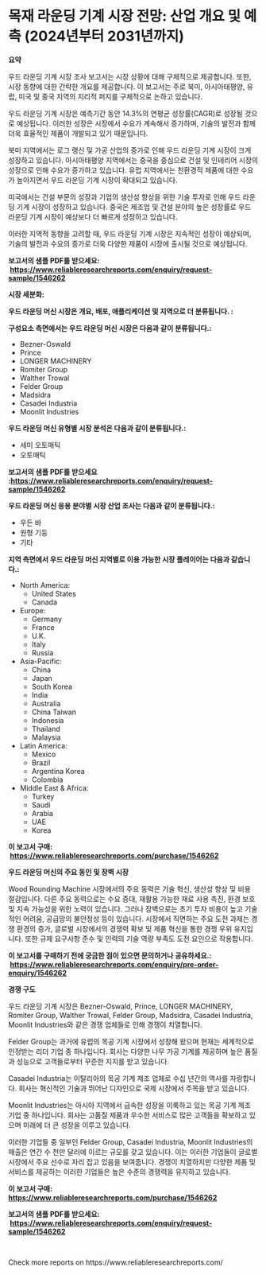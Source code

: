<p><h1>목재 라운딩 기계 시장 전망: 산업 개요 및 예측 (2024년부터 2031년까지)</h1></p><p><strong>요약</strong></p>
<p><p>우드 라운딩 기계 시장 조사 보고서는 시장 상황에 대해 구체적으로 제공합니다. 또한, 시장 동향에 대한 간략한 개요를 제공합니다. 이 보고서는 주로 북미, 아시아태평양, 유럽, 미국 및 중국 지역의 지리적 퍼지를 구체적으로 논하고 있습니다.</p><p>우드 라운딩 기계 시장은 예측기간 동안 14.3%의 연평균 성장률(CAGR)로 성장될 것으로 예상됩니다. 이러한 성장은 시장에서 수요가 계속해서 증가하며, 기술의 발전과 함께 더욱 효율적인 제품이 개발되고 있기 때문입니다.</p><p>북미 지역에서는 로그 랭신 및 가공 산업의 증가로 인해 우드 라운딩 기계 시장이 크게 성장하고 있습니다. 아시아태평양 지역에서는 중국을 중심으로 건설 및 인테리어 시장의 성장으로 인해 수요가 증가하고 있습니다. 유럽 지역에서는 친환경적 제품에 대한 수요가 높아지면서 우드 라운딩 기계 시장이 확대되고 있습니다.</p><p>미국에서는 건설 부문의 성장과 기업의 생산성 향상을 위한 기술 투자로 인해 우드 라운딩 기계 시장이 성장하고 있습니다. 중국은 제조업 및 건설 분야의 높은 성장률로 우드 라운딩 기계 시장이 예상보다 더 빠르게 성장하고 있습니다.</p><p>이러한 지역적 동향을 고려할 때, 우드 라운딩 기계 시장은 지속적인 성장이 예상되며, 기술의 발전과 수요의 증가로 더욱 다양한 제품이 시장에 출시될 것으로 예상됩니다.</p></p>
<p><strong>보고서의 샘플 PDF를 받으세요: &nbsp;<a href="https://www.reliableresearchreports.com/enquiry/request-sample/1546262">https://www.reliableresearchreports.com/enquiry/request-sample/1546262</a></strong></p>
<p><strong>시장 세분화:</strong></p>
<p><strong> 우드 라운딩 머신 시장은 개요, 배포, 애플리케이션 및 지역으로 더 분류됩니다. :</strong></p>
<p><strong>구성요소 측면에서는 우드 라운딩 머신 시장은 다음과 같이 분류됩니다.:</strong></p>
<p><ul><li>Bezner-Oswald</li><li>Prince</li><li>LONGER MACHINERY</li><li>Romiter Group</li><li>Walther Trowal</li><li>Felder Group</li><li>Madsidra</li><li>Casadei Industria</li><li>Moonlit Industries</li></ul></p>
<p><strong> 우드 라운딩 머신 유형별 시장 분석은 다음과 같이 분류됩니다.:</strong></p>
<p><ul><li>세미 오토매틱</li><li>오토매틱</li></ul></p>
<p><strong>보고서의 샘플 PDF를 받으세요 :<a href="https://www.reliableresearchreports.com/enquiry/request-sample/1546262">https://www.reliableresearchreports.com/enquiry/request-sample/1546262</a></strong></p>
<p><strong> 우드 라운딩 머신 응용 분야별 시장 산업 조사는 다음과 같이 분류됩니다.:</strong></p>
<p><ul><li>우든 바</li><li>원형 기둥</li><li>기타</li></ul></p>
<p><strong>지역 측면에서 우드 라운딩 머신 지역별로 이용 가능한 시장 플레이어는 다음과 같습니다.:</strong></p>
<p><ul>
    <li>
        North America:
        <ul>
            <li>United States</li>
            <li>Canada</li>
        </ul>
    </li>
    <li>
        Europe:
        <ul>
            <li>Germany</li>
            <li>France</li>
            <li>U.K.</li>
            <li>Italy</li>
            <li>Russia</li>
        </ul>
    </li>
    <li>
        Asia-Pacific:
        <ul>
            <li>China</li>
            <li>Japan</li>
            <li>South Korea</li>
            <li>India</li>
            <li>Australia</li>
            <li>China Taiwan</li>
            <li>Indonesia</li>
            <li>Thailand</li>
            <li>Malaysia</li>
        </ul>
    </li>
    <li>
        Latin America:
        <ul>
            <li>Mexico</li>
            <li>Brazil</li>
            <li>Argentina Korea</li>
            <li>Colombia</li>
        </ul>
    </li>
    <li>
        Middle East & Africa:
        <ul>
            <li>Turkey</li>
            <li>Saudi</li>
            <li>Arabia</li>
            <li>UAE</li>
            <li>Korea</li>
        </ul>
    </li>
    </ul></p>
<p><strong>이 보고서 구매: &nbsp;<a href="https://www.reliableresearchreports.com/purchase/1546262">https://www.reliableresearchreports.com/purchase/1546262</a></strong></p>
<p><strong>우드 라운딩 머신의 주요 동인 및 장벽 시장</strong></p>
<p><p>Wood Rounding Machine 시장에서의 주요 동력은 기술 혁신, 생산성 향상 및 비용 절감입니다. 다른 주요 동력으로는 수요 증대, 재활용 가능한 재료 사용 촉진, 환경 보호 및 지속 가능성을 위한 노력이 있습니다. 그러나 장벽으로는 초기 투자 비용이 높고 기술적인 어려움, 공급망의 불안정성 등이 있습니다. 시장에서 직면하는 주요 도전 과제는 경쟁 환경의 증가, 글로벌 시장에서의 경쟁력 확보 및 제품 혁신을 통한 경쟁 우위 유지입니다. 또한 규제 요구사항 준수 및 인력의 기술 역량 부족도 도전 요인으로 작용합니다.</p></p>
<p><strong>이 보고서를 구매하기 전에 궁금한 점이 있으면 문의하거나 공유하세요.: &nbsp;<a href="https://www.reliableresearchreports.com/enquiry/pre-order-enquiry/1546262">https://www.reliableresearchreports.com/enquiry/pre-order-enquiry/1546262</a></strong></p>
<p><strong>경쟁 구도</strong></p>
<p><p>우드 라운딩 기계 시장은 Bezner-Oswald, Prince, LONGER MACHINERY, Romiter Group, Walther Trowal, Felder Group, Madsidra, Casadei Industria, Moonlit Industries와 같은 경쟁 업체들로 인해 경쟁이 치열합니다. </p><p>Felder Group는 과거에 유럽의 목공 기계 시장에서 성장해 왔으며 현재는 세계적으로 인정받는 리더 기업 중 하나입니다. 회사는 다양한 나무 가공 기계를 제공하며 높은 품질과 성능으로 고객들로부터 꾸준한 지지를 받고 있습니다. </p><p>Casadei Industria는 이탈리아의 목공 기계 제조 업체로 수십 년간의 역사를 자랑합니다. 회사는 혁신적인 기술과 뛰어난 디자인으로 국제 시장에서 주목을 받고 있습니다. </p><p>Moonlit Industries는 아시아 지역에서 급속한 성장을 이룩하고 있는 목공 기계 제조 기업 중 하나입니다. 회사는 고품질 제품과 우수한 서비스로 많은 고객들을 확보하고 있으며 미래에 더 큰 성장을 이루고 있습니다. </p><p>이러한 기업들 중 일부인 Felder Group, Casadei Industria, Moonlit Industries의 매출은 연간 수 천만 달러에 이르는 규모를 갖고 있습니다. 이는 이러한 기업들이 글로벌 시장에서 주요 선수로 자리 잡고 있음을 보여줍니다. 경쟁이 치열하지만 다양한 제품 및 서비스를 제공하는 이러한 기업들은 높은 수준의 경쟁력을 유지하고 있습니다.</p></p>
<p><strong>이 보고서 구매: &nbsp; <a href="https://www.reliableresearchreports.com/purchase/1546262">https://www.reliableresearchreports.com/purchase/1546262</a></strong></p>
<p><strong>보고서의 샘플 PDF를 받으세요: &nbsp;<a href="https://www.reliableresearchreports.com/enquiry/request-sample/1546262">https://www.reliableresearchreports.com/enquiry/request-sample/1546262</a></strong><strong></strong></p>
<p>&nbsp;</p>
<p>Check more reports on https://www.reliableresearchreports.com/</p>